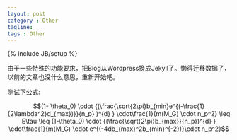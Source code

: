 ```yaml
---
layout: post
category : Other
tagline:
tags : Other
---
```

{% include JB/setup %}

由于一些特殊的功能要求，把Blog从Wordpress换成Jekyll了。懒得迁移数据了，以前的文章也没什么意思，重新开始吧。

测试下公式:

$$(1- \theta_0) \cdot {(\frac{\sqrt{2\pi}b_{min}e^{(-\frac{1}{2\lambda^2}d_{max})}}{n_p} )^{d} } \cdot\frac{1}{m(M_G) \cdot n_p^2} \leq E\tau \leq (1-\theta_0) \cdot {(\frac{\sqrt{2\pi}b_{max}}{n_p})^{d} } \cdot\frac{1}{m(M_G) \cdot e^{(-4db_{max}^2b_{min}^{-2})}\cdot n_p^2}$$


